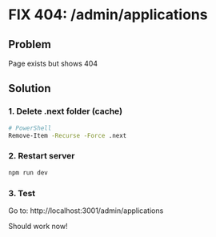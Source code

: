 # FIX 404: /admin/applications

## Problem
Page exists but shows 404

## Solution

### 1. Delete .next folder (cache)
```bash
# PowerShell
Remove-Item -Recurse -Force .next
```

### 2. Restart server
```bash
npm run dev
```

### 3. Test
Go to: http://localhost:3001/admin/applications

Should work now!
